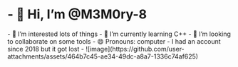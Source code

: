 <h1>- 👋 Hi, I’m @M3M0ry-8</h1>
- 👀 I’m interested lots of things
- 🌱 I’m currently learning C++
- 💞️ I’m looking to collaborate on some tools
- 😄 Pronouns: computer
- I had an account since 2018 but it got lost
- ![image](https://github.com/user-attachments/assets/464b7c45-ae34-49dc-a8a7-1336c74af625)


<!---
M3M0ry-8/M3M0ry-8 is a ✨ special ✨ repository because its `README.md` (this file) appears on your GitHub profile.
You can click the Preview link to take a look at your changes.
--->

